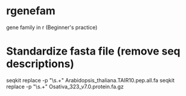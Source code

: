 # rgenefam
gene family in r (Beginner's practice)

# Standardize fasta file (remove seq descriptions)
seqkit replace  -p "\s.+" Arabidopsis_thaliana.TAIR10.pep.all.fa
seqkit replace -p "\s.+" Osativa_323_v7.0.protein.fa.gz


